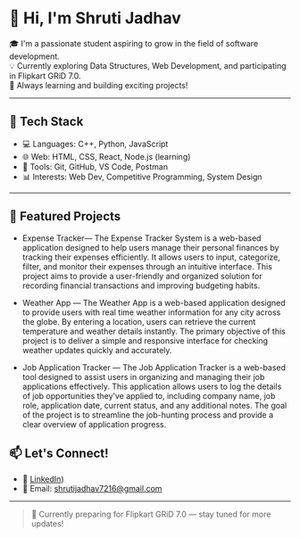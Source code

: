 # 👋 Hi, I'm Shruti Jadhav

🎓 I'm a passionate student aspiring to grow in the field of software development.  
💡 Currently exploring Data Structures, Web Development, and participating in Flipkart GRiD 7.0.  
🌱 Always learning and building exciting projects!

---

## 🔧 Tech Stack

- 💻 Languages: C++, Python, JavaScript
- 🌐 Web: HTML, CSS, React, Node.js (learning)
- 🧰 Tools: Git, GitHub, VS Code, Postman
- 📊 Interests: Web Dev, Competitive Programming, System Design

---

## 📂 Featured Projects

- Expense Tracker—
  The Expense Tracker System is a web-based application designed to help users 
  manage their personal finances by tracking their expenses efficiently. It allows 
  users to input, categorize, filter, and monitor their expenses through an intuitive 
  interface. This project aims to provide a user-friendly and organized solution for 
  recording financial transactions and improving budgeting habits.

- Weather App —
  The Weather App is a web-based application designed to provide users with real
  time weather information for any city across the globe. By entering a location, 
  users can retrieve the current temperature and weather details instantly. The 
  primary objective of this project is to deliver a simple and responsive interface 
  for checking weather updates quickly and accurately. 

-  Job Application Tracker —
  The Job Application Tracker is a web-based tool designed to assist users in 
  organizing and managing their job applications effectively. This application 
  allows users to log the details of job opportunities they’ve applied to, including 
  company name, job role, application date, current status, and any additional notes. 
  The goal of the project is to streamline the job-hunting process and provide a clear 
  overview of application progress.
## 📫 Let's Connect!

- 🔗 [LinkedIn](https://www.linkedin.com/in/shruti-jadhav-2b9870289))  
- 📧 Email: shrutijadhav7216@gmail.com

---

> 💪 Currently preparing for Flipkart GRiD 7.0 — stay tuned for more updates!
